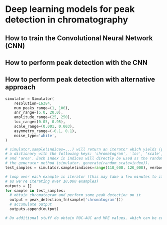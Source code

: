 # Deep learning models for peak detection in chromatography

## How to train the Convolutional Neural Network (CNN)

## How to perform peak detection with the CNN

## How to perform peak detection with alternative approach

```python
simulator = Simulator(
    resolution=16384,
    num_peaks_range=(1, 100),
    snr_range=(5.0, 20.0),
    amplitude_range=(25, 250),
    loc_range=(0.05, 0.95),
    scale_range=(0.001, 0.003),
    asymmetry_range=(-0.1, 0.1),
    noise_type='white',
)

# simulator.sample(indices=...) will return an iterator which yields (per iteration)
# a dictionary with the following keys: 'chromatogram', 'loc', 'scale', 'amplitude'
# and 'area'. Each index in indices will directly be used as the random seed for
# the generator method (simulator._generate(random_state=index)).
test_samples = simulator.sample(indices=range(110_000, 120_000), verbose=1)

# loop over each example in iterator (this may take a few minutes to iterate over
# as we're iterating over 10,000 examples)
outputs = []
for sample in test_samples:
  # obtain chromatogram and perform some peak detection on it
  output = peak_detection_fn(sample['chromatogram']))
  # accumulate output
  outputs.append(output)

# Do additional stuff do obtain ROC-AUC and MRE values, which can be compared with CNN
```
